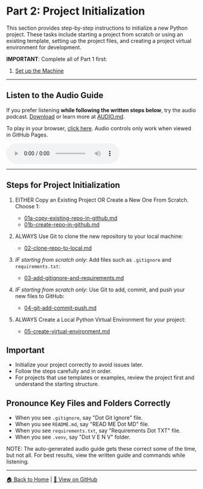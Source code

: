 # Part 2: Project Initialization

This section provides step-by-step instructions to initialize a new Python project. 
These tasks include starting a project from scratch or using an existing template, setting up the project files, and creating a project virtual environment for development.

**IMPORTANT**: Complete all of Part 1 first:
1. [Set up the Machine](../01-machine-setup/MACHINE-SETUP.md)

---

## Listen to the Audio Guide  
If you prefer listening **while following the written steps below**, try the audio podcast.
[Download](https://raw.githubusercontent.com/denisecase/pro-analytics-01/main/02-project-initialization/audio/Pro_Python_Setup_and_Workflow_Part2of3_Initialize_a_Project.mp3) or learn more at [AUDIO.md](./AUDIO.md).

To play in your browser, [click here](https://denisecase.github.io/pro-analytics-01/02-project-initialization/PROJECT-INITIALIZATION.html).
Audio controls only work when viewed in GitHub Pages.

<audio controls>
  <source src="https://raw.githubusercontent.com/denisecase/pro-analytics-01/main/02-project-initialization/audio/Pro_Python_Setup_and_Workflow_Part2of3_Initialize_a_Project.mp3" type="audio/mpeg">
  Audio controls not supported. Try clicking the GitHub Pages in the line above. 
</audio>

---

## Steps for Project Initialization

1. EITHER Copy an Existing Project OR Create a New One From Scratch. Choose 1:
   - [01a-copy-existing-repo-in-github.md](01a-copy-existing-repo-in-github.md)  
   - [01b-create-repo-in-github.md](01b-create-repo-in-github.md)

2. ALWAYS Use Git to clone the new repository to your local machine:  
   - [02-clone-repo-to-local.md](02-clone-repo-to-local.md)

3. *IF starting from scratch only*: Add files such as `.gitignore` and `requirements.txt`:  
   - [03-add-gitignore-and-requirements.md](03-add-gitignore-and-requirements.md)

4. *IF starting from scratch only*: Use Git to add, commit, and push your new files to GitHub:  
   - [04-git-add-commit-push.md](04-git-add-commit-push.md)

5. ALWAYS Create a Local Python Virtual Environment for your project:  
   - [05-create-virtual-environment.md](05-create-virtual-environment.md)

## Important

- Initialize your project correctly to avoid issues later.
- Follow the steps carefully and in order.
- For projects that use templates or examples, review the project first and understand the starting structure.

## Pronounce Key Files and Folders Correctly

- When you see `.gitignore`, say "Dot Git Ignore" file.
- When you see `README.md`, say "READ ME Dot MD" file.
- When you see `requirements.txt`, say "Requirements Dot TXT" file.
- When you see `.venv`, say "Dot V E N V" folder.

NOTE: The auto-generated audio guide gets these correct some of the time, but not all. 
For best results, view the written guide and commands while listening. 

---

[🏠 Back to Home](https://denisecase.github.io/pro-analytics-01/) | [🔗 View on GitHub](https://github.com/denisecase/pro-analytics-01)
